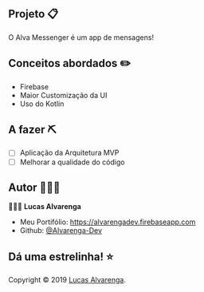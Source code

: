 ## Projeto 📋

<p>O Alva Messenger é um app de mensagens!</p>

## Conceitos abordados ✏️

- Firebase 
- Maior Customização da UI
- Uso do Kotlin

## A fazer ⛏

- [ ] Aplicação da Arquitetura MVP
- [ ] Melhorar a qualidade do código

## Autor 🙋🏻‍♂️

💁🏻‍♂️ **Lucas Alvarenga**

* Meu Portifólio: https://alvarengadev.firebaseapp.com
* Github: [@Alvarenga-Dev](https://github.com/Alvarenga-Dev)

## Dá uma estrelinha! ⭐️

Copyright © 2019 [Lucas Alvarenga](https://github.com/Alvarenga-Dev). <br/>

